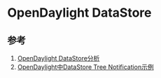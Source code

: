 # OpenDaylight DataStore

## 参考

1. [OpenDaylight DataStore分析](http://vinllen.com/opendaylight-datastorefen-xi/)
1. [OpenDaylight中DataStore Tree Notification示例](http://vinllen.com/opendaylightzhong-datastore-tree-notificationshi-li/)
